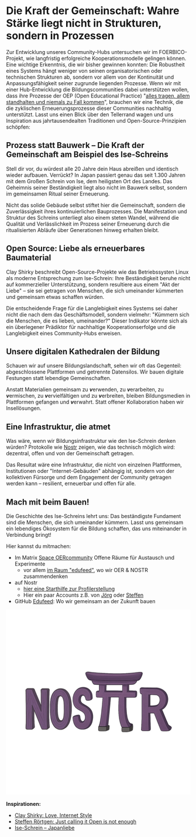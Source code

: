 # Die Kraft der Gemeinschaft: Wahre Stärke liegt nicht in Strukturen, sondern in Prozessen

Zur Entwicklung unseres Community-Hubs untersuchen wir im FOERBICO-Projekt, wie langfristig erfolgreiche Kooperationsmodelle gelingen können. Eine wichtige Erkenntnis, die wir bisher gewinnen konnten: Die  Robustheit eines Systems hängt weniger von seinen organisatorischen oder technischen Strukturen ab, sondern vor allem von der Kontinuität und  Anpassungsfähigkeit seiner zugrunde liegenden Prozesse. Wenn wir mit einer Hub-Entwicklung die Bildungscommunities dabei unterstützen wollen, dass ihre Prozesse der OEP (Open Educational Practice) "[alles tragen, allem standhalten und niemals zu Fall kommen](https://offene-bibel.de/wiki/1_Korinther_13#l7)", brauchen wir eine Technik, die die zyklischen Erneuerungsprozesse dieser Communities nachhaltig unterstützt. Lasst uns einen Blick über den Tellerrand wagen und uns Inspiration aus jahrtausendealten Traditionen und Open-Source-Prinzipien schöpfen:

## Prozess statt Bauwerk – Die Kraft der Gemeinschaft am Beispiel des Ise-Schreins

Stell dir vor, du würdest alle 20 Jahre dein Haus abreißen und identisch wieder aufbauen. Verrückt? In Japan passiert genau das seit 1.300 Jahren mit dem Großen Schrein von Ise, dem heiligsten Ort des Landes. Das Geheimnis seiner Beständigkeit liegt also nicht im Bauwerk selbst, sondern im gemeinsamen Ritual seiner Erneuerung.

Nicht das solide Gebäude selbst stiftet  hier die Gemeinschaft, sondern die Zuverlässigkeit ihres kontinuierlichen Bauprozesses. Die Manifestation und Struktur des Schreins unterliegt also einem  steten Wandel, während die Qualität und Verlässlichkeit im Prozess  seiner Erneuerung durch die ritualisierten Abläufe über Generationen hinweg erhalten bleibt.

## Open Source: Liebe als erneuerbares Baumaterial

Clay Shirky beschreibt Open-Source-Projekte wie das Betriebssysten Linux als moderne Entsprechung zum Ise-Schrein: Ihre Beständigkeit beruhe nicht auf kommerzieller Unterstützung, sondern resultiere aus einem "Akt der Liebe" – sie sei getragen von Menschen, die sich umeinander kümmerten und gemeinsam etwas schaffen würden. 

Die entscheidende Frage für die Langlebigkeit eines Systems sei daher nicht die nach dem das Geschäftsmodell, sondern vielmehr: "Kümmern sich die Menschen, die es lieben, umeinander?" Dieser Indikator könnte sich als ein überlegener Prädiktor für nachhaltige Kooperationserfolge und die Langlebigkeit eines Community-Hubs erweisen.

## Unsere digitalen Kathedralen der Bildung
Schauen wir auf unsere Bildungslandschaft, sehen wir oft das Gegenteil: abgeschlossene Plattformen und getrennte Datensilos. Wir bauen digitale Festungen statt lebendige Gemeinschaften.

Anstatt Materialien gemeinsam zu ***v***erwenden, zu ***v***erarbeiten, zu ***v***ermischen, zu ***v***ervielfältigen und zu ***v***erbreiten, bleiben Bildungsmedien in Plattformen gefangen und ***v***erwahrt. Statt offener Kollaboration haben wir Insellösungen. 

## Eine Infrastruktur, die atmet

Was wäre, wenn wir Bildungsinfrastruktur wie den Ise-Schrein denken würden? 
Protokolle wie [Nostr](https://nostr.how/de/what-is-nostr) zeigen, wie das technisch möglich wird: dezentral, offen und von der Gemeinschaft getragen.

Das Resultat wäre eine Infrastruktur, die nicht von einzelnen Plattformen, Institutionen oder "Internet-Gebäuden" abhängig ist, sondern von der kollektiven Fürsorge und dem Engagement der Community getragen werden kann – resilient, erneuerbar und offen für alle.

## Mach mit beim Bauen!

Die Geschichte des Ise-Schreins lehrt uns: Das beständigste Fundament sind die Menschen, die sich umeinander kümmern. Lasst uns gemeinsam ein lebendiges Ökosystem für die Bildung schaffen, das uns miteinander in Verbindung bringt!

Hier kannst du mitmachen: 
- Im Matrix [Space OERcommunity](https://matrix.to/#/#oercommunity:rpi-virtuell.de) Offene Räume für Austausch und Experimente
    - vor allem [im Raum "edufeed"](https://matrix.to/#/#edufeed:rpi-virtuell.de), wo wir OER & NOSTR zusammendenken
- auf Nostr
    - [hier eine Starthilfe zur Profilerstellung](https://nstart.me/de?an=Primal&am=light&aa=203a8f&asb=yes&s=npub1k85m3haymj3ggjknfrxm5kwtf5umaze4nyghnp29a80lcpmg2k2q54v05a)
    - Hier ein paar Accounts z.B. von [Jörg](https://njump.me/npub1f7jar3qnu269uyx5p0e4v24hqxjnxysxudvujza2ur5ehltvdeqsly2fx9) oder [Steffen](https://njump.me/npub1r30l8j4vmppvq8w23umcyvd3vct4zmfpfkn4c7h2h057rmlfcrmq9xt9ma)
- GitHub [Edufeed](https://github.com/edufeed-org): Wo wir gemeinsam an der Zukunft bauen

![](nosTr-schrein.jpg)

**Inspirationen:**
- [Clay Shirky: Love, Internet Style](https://www.youtube.com/watch?v=Xe1TZaElTAs)
- [Steffen Rörtgen: Just calling it Open is not enough](https://habla.news/u/laoc42@getalby.com/h-k72fOoZmf_SOC3cUpqc)
- [Ise-Schrein – Japanliebe](https://japanliebe.de/alltaegliches/ise-jingu-schrein-neubau-alle-20-jahre/)
